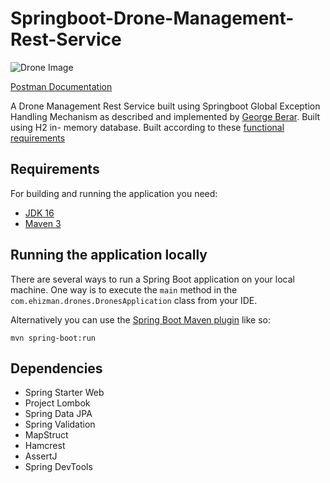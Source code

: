# Springboot-Drone-Management-Rest-Service

![Drone Image](https://geospatialmedia.s3.amazonaws.com/wp-content/uploads/2019/07/UAVs-help2.jpg)

[//]: # ([![Build Status]&#40;https://travis-ci.org/codecentric/springboot-sample-app.svg?branch=master&#41;]&#40;https://travis-ci.org/codecentric/springboot-sample-app&#41;)
[//]: # ([![Coverage Status]&#40;https://coveralls.io/repos/github/codecentric/springboot-sample-app/badge.svg?branch=master&#41;]&#40;https://coveralls.io/github/codecentric/springboot-sample-app?branch=master&#41;)
[//]: # ([![License]&#40;http://img.shields.io/:license-apache-blue.svg&#41;]&#40;http://www.apache.org/licenses/LICENSE-2.0.html&#41;)
[Postman Documentation](https://documenter.getpostman.com/view/16202798/UVXokDje])

A Drone Management Rest Service built using Springboot Global Exception Handling Mechanism as described and implemented by [George Berar](https://medium.com/@georgeberar.contact/springboot-standardized-api-exception-handling-f31510861350).
Built using H2 in- memory database.
Built according to these [functional requirements](https://drive.google.com/file/d/11v2j2geymo6cPPHQl70Lhk8rIhHh0W0B/view?usp=sharing) 

## Requirements

For building and running the application you need:

- [JDK 16](https://www.oracle.com/java/technologies/javase/jdk16-archive-downloads.html)
- [Maven 3](https://maven.apache.org)

## Running the application locally

There are several ways to run a Spring Boot application on your local machine. One way is to execute the `main` method in the `com.ehizman.drones.DronesApplication` class from your IDE.

Alternatively you can use the [Spring Boot Maven plugin](https://docs.spring.io/spring-boot/docs/current/reference/html/build-tool-plugins-maven-plugin.html) like so:

```shell
mvn spring-boot:run
```

## Dependencies

- Spring Starter Web 
- Project Lombok
- Spring Data JPA
- Spring Validation
- MapStruct
- Hamcrest
- AssertJ
- Spring DevTools

[//]: # (## Deploying the application to OpenShift)

[//]: # ()
[//]: # (The easiest way to deploy the sample application to OpenShift is to use the [OpenShift CLI]&#40;https://docs.openshift.org/latest/cli_reference/index.html&#41;:)

[//]: # ()
[//]: # (```shell)

[//]: # (oc new-app codecentric/springboot-maven3-centos~https://github.com/codecentric/springboot-sample-app)

[//]: # (```)

[//]: # (## Copyright)

[//]: # ()
[//]: # (Released under the Apache License 2.0. See the [LICENSE]&#40;https://github.com/codecentric/springboot-sample-app/blob/master/LICENSE&#41; file.)
